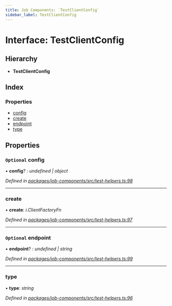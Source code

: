```yaml
---
title: Job Components: `TestClientConfig`
sidebar_label: TestClientConfig
---
```


# Interface: TestClientConfig

## Hierarchy

* **TestClientConfig**

## Index

### Properties

* [config](testclientconfig.md#optional-config)
* [create](testclientconfig.md#create)
* [endpoint](testclientconfig.md#optional-endpoint)
* [type](testclientconfig.md#type)

## Properties

### `Optional` config

• **config**? : *undefined | object*

*Defined in [packages/job-components/src/test-helpers.ts:98](https://github.com/terascope/teraslice/blob/b843209f9/packages/job-components/src/test-helpers.ts#L98)*

___

###  create

• **create**: *i.ClientFactoryFn*

*Defined in [packages/job-components/src/test-helpers.ts:97](https://github.com/terascope/teraslice/blob/b843209f9/packages/job-components/src/test-helpers.ts#L97)*

___

### `Optional` endpoint

• **endpoint**? : *undefined | string*

*Defined in [packages/job-components/src/test-helpers.ts:99](https://github.com/terascope/teraslice/blob/b843209f9/packages/job-components/src/test-helpers.ts#L99)*

___

###  type

• **type**: *string*

*Defined in [packages/job-components/src/test-helpers.ts:96](https://github.com/terascope/teraslice/blob/b843209f9/packages/job-components/src/test-helpers.ts#L96)*
